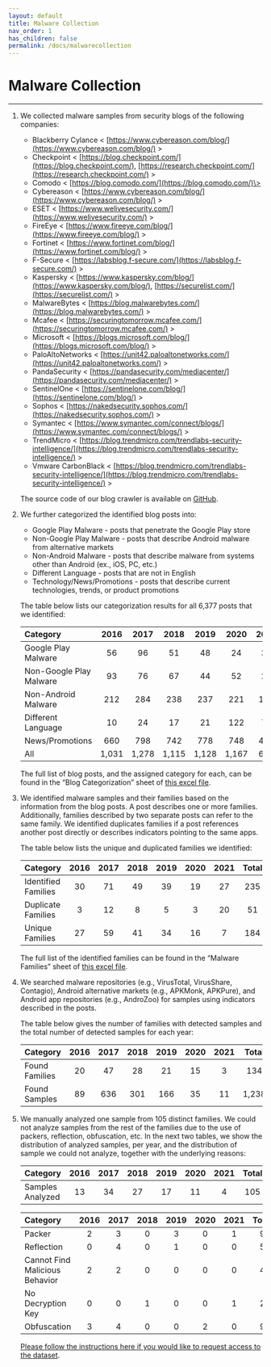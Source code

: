 ```yaml
---
layout: default
title: Malware Collection
nav_order: 1
has_children: false
permalink: /docs/malwarecollection
---
```


# Malware Collection
---

1. We collected malware samples from security blogs of the following companies:
    * Blackberry Cylance \< [https://www.cybereason.com/blog/](https://www.cybereason.com/blog/) \>
    * Checkpoint \< [https://blog.checkpoint.com/](https://blog.checkpoint.com/), [https://research.checkpoint.com/](https://research.checkpoint.com/) \>
    * Comodo \< [https://blog.comodo.com/](https://blog.comodo.com/)\>
    * Cybereason \< [https://www.cybereason.com/blog/](https://www.cybereason.com/blog/) \>
    * ESET \< [https://www.welivesecurity.com/](https://www.welivesecurity.com/) \>
    * FireEye \< [https://www.fireeye.com/blog/](https://www.fireeye.com/blog/) \>
    * Fortinet \< [https://www.fortinet.com/blog/](https://www.fortinet.com/blog/) \>
    * F-Secure \< [https://labsblog.f-secure.com/](https://labsblog.f-secure.com/) \>
    * Kaspersky \< [https://www.kaspersky.com/blog/](https://www.kaspersky.com/blog/), [https://securelist.com/](https://securelist.com/) \>
    * MalwareBytes \< [https://blog.malwarebytes.com/](https://blog.malwarebytes.com/) \>
    * Mcafee \< [https://securingtomorrow.mcafee.com/](https://securingtomorrow.mcafee.com/) \>
    * Microsoft \< [https://blogs.microsoft.com/blog/](https://blogs.microsoft.com/blog/) \>
    * PaloAltoNetworks \< [https://unit42.paloaltonetworks.com/](https://unit42.paloaltonetworks.com/) \>
    * PandaSecurity \< [https://pandasecurity.com/mediacenter/](https://pandasecurity.com/mediacenter/) \>
    * SentinelOne \< [https://sentinelone.com/blog/](https://sentinelone.com/blog/) \>
    * Sophos \< [https://nakedsecurity.sophos.com/](https://nakedsecurity.sophos.com/) \>
    * Symantec \< [https://www.symantec.com/connect/blogs/](https://www.symantec.com/connect/blogs/) \>
    * TrendMicro \< [https://blog.trendmicro.com/trendlabs-security-intelligence/](https://blog.trendmicro.com/trendlabs-security-intelligence/) \>
    * Vmware CarbonBlack \< [https://blog.trendmicro.com/trendlabs-security-intelligence/](https://blog.trendmicro.com/trendlabs-security-intelligence/) \>

    The source code of our blog crawler is available on [GitHub](https://github.com/resess/BlogScrapeUtilities/).

2. We further categorized the identified blog posts into:
    * Google Play Malware - posts that penetrate the Google Play store
    * Non-Google Play Malware - posts that describe Android malware from alternative markets
    * Non-Android Malware - posts that describe malware from systems other than Android (ex., iOS, PC, etc.)
    * Different Language - posts that are not in English
    * Technology/News/Promotions - posts that describe current technologies, trends, or product promotions

    The table below lists our categorization results for all 6,377 posts that we identified:

    |Category|2016|2017|2018|2019|2020|2021|Total|
    |:-------------------------------|:------------------:|:------:|:------:|:------:|:------:|:------:|:------:|
    |Google Play Malware|56|96|51|48|24|39|314|
    |Non-Google Play Malware|93|76|67|44|52|24|356|
    |Non-Android Malware|212|284|238|237|221|112|1,304|
    |Different Language|10|24|17|21|122|71|265|
    |News/Promotions|660|798|742|778|748|412|4,138|
    |All|1,031|1,278|1,115|1,128|1,167|658|6,377|

    The full list of blog posts, and the assigned category for each, can be found in the “Blog Categorization” sheet of [this excel file](../../../assets/data/excelsheets/malware_collection_blogs.xlsx).

3. We identified malware samples and their families based on the information from the blog posts. A post describes one or more families. Additionally, families described by two separate posts can refer to the same family. We identified duplicates families if a post references another post directly or describes indicators pointing to the same apps.
 
   The table below lists the unique and duplicated families we identified:

   |Category|2016|2017|2018|2019|2020|2021|Total|
   |:-------------------------------|:------------------:|:------:|:------:|:------:|:------:|:------:|:------:|
   |Identified Families|30|71|49|39|19|27|235|
   |Duplicate Families|3|12|8|5|3|20|51|
   |Unique Families|27|59|41|34|16|7|184|

   The full list of the identified families can be found in the “Malware Families” sheet of [this excel file](../../../assets/data/excelsheets/malware_collection_blogs.xlsx).

4. We searched malware repositories (e.g., VirusTotal, VirusShare, Contagio), Android alternative markets (e.g., APKMonk, APKPure), and Android app repositories (e.g., AndroZoo) for samples using indicators described in the posts.

   The table below gives the number of families with detected samples and the total number of detected samples for each year:

   |Category|2016|2017|2018|2019|2020|2021|Total|
   |:-------------------------------|:------------------:|:------:|:------:|:------:|:------:|:------:|:------:|
   |Found Families|20|47|28|21|15|3|134|
   |Found Samples|89|636|301|166|35|11|1,238|

5. We manually analyzed one sample from 105 distinct families. We could not analyze samples from the rest of the families due to the use of packers, reflection, obfuscation, etc. In the next two tables, we show the distribution of analyzed samples, per year, and the distribution of  sample we could not analyze, together with the underlying reasons:

   |Category|2016|2017|2018|2019|2020|2021|Total|
   |:-------------------------------|:------------------:|:------:|:------:|:------:|:------:|:------:|:------:|
   |Samples Analyzed|13|34|27|17|11|4|105|

   |Category|2016|2017|2018|2019|2020|2021|Total|
   |:-------------------------------|:------------------:|:------:|:------:|:------:|:------:|:------:|:------:|
   |Packer|2|3|0|3|0|1|9|
   |Reflection|0|4|0|1|0|0|5|
   |Cannot Find Malicious Behavior|2|2|0|0|0|0|4|
   |No Decryption Key|0|0|1|0|0|1|2|
   |Obfuscation|3|4|0|0|2|0|9|

   [Please follow the instructions here if you would like to request access to the dataset](../../../docs/dataset).
